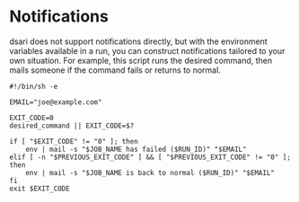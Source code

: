 # Notifications

dsari does not support notifications directly, but with the environment variables available in a run, you can construct notifications tailored to your own situation.
For example, this script runs the desired command, then mails someone if the command fails or returns to normal.

    #!/bin/sh -e
    
    EMAIL="joe@example.com"
    
    EXIT_CODE=0
    desired_command || EXIT_CODE=$?
    
    if [ "$EXIT_CODE" != "0" ]; then
        env | mail -s "$JOB_NAME has failed ($RUN_ID)" "$EMAIL"
    elif [ -n "$PREVIOUS_EXIT_CODE" ] && [ "$PREVIOUS_EXIT_CODE" != "0" ]; then
        env | mail -s "$JOB_NAME is back to normal ($RUN_ID)" "$EMAIL"
    fi
    exit $EXIT_CODE
